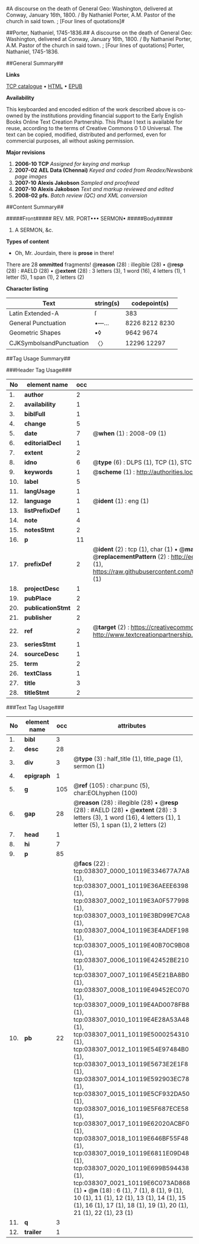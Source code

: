 #A discourse on the death of General Geo: Washington, delivered at Conway, January 16th, 1800. / By Nathaniel Porter, A.M. Pastor of the church in said town. ; [Four lines of quotations]#

##Porter, Nathaniel, 1745-1836.##
A discourse on the death of General Geo: Washington, delivered at Conway, January 16th, 1800. / By Nathaniel Porter, A.M. Pastor of the church in said town. ; [Four lines of quotations]
Porter, Nathaniel, 1745-1836.

##General Summary##

**Links**

[TCP catalogue](http://www.ota.ox.ac.uk/tcp/)  • 
[HTML](http://tei.it.ox.ac.uk/tcp/Texts-HTML/free/N28/N28734.html)  • 
[EPUB](http://tei.it.ox.ac.uk/tcp/Texts-EPUB/free/N28/N28734.epub)

**Availability**

This keyboarded and encoded edition of the
	       work described above is co-owned by the institutions
	       providing financial support to the Early English Books
	       Online Text Creation Partnership. This Phase I text is
	       available for reuse, according to the terms of Creative
	       Commons 0 1.0 Universal. The text can be copied,
	       modified, distributed and performed, even for
	       commercial purposes, all without asking permission.

**Major revisions**

1. __2006-10__ __TCP__ *Assigned for keying and markup*
1. __2007-02__ __AEL Data (Chennai)__ *Keyed and coded from Readex/Newsbank page images*
1. __2007-10__ __Alexis Jakobson__ *Sampled and proofread*
1. __2007-10__ __Alexis Jakobson__ *Text and markup reviewed and edited*
1. __2008-02__ __pfs.__ *Batch review (QC) and XML conversion*

##Content Summary##

#####Front#####
REV. MR. PORT••• SERMON▪
#####Body#####

1. A SERMON, &c.

**Types of content**

  * Oh, Mr. Jourdain, there is **prose** in there!

There are 28 **ommitted** fragments! 
 @__reason__ (28) : illegible (28)  •  @__resp__ (28) : #AELD (28)  •  @__extent__ (28) : 3 letters (3), 1 word (16), 4 letters (1), 1 letter (5), 1 span (1), 2 letters (2)

**Character listing**


|Text|string(s)|codepoint(s)|
|---|---|---|
|Latin Extended-A|ſ|383|
|General Punctuation|•—…|8226 8212 8230|
|Geometric Shapes|▪◊|9642 9674|
|CJKSymbolsandPunctuation|〈〉|12296 12297|

##Tag Usage Summary##

###Header Tag Usage###

|No|element name|occ|attributes|
|---|---|---|---|
|1.|__author__|2||
|2.|__availability__|1||
|3.|__biblFull__|1||
|4.|__change__|5||
|5.|__date__|7| @__when__ (1) : 2008-09 (1)|
|6.|__editorialDecl__|1||
|7.|__extent__|2||
|8.|__idno__|6| @__type__ (6) : DLPS (1), TCP (1), STC (1), NOTIS (1), IMAGE-SET (1), EVANS-CITATION (1)|
|9.|__keywords__|1| @__scheme__ (1) : http://authorities.loc.gov/ (1)|
|10.|__label__|5||
|11.|__langUsage__|1||
|12.|__language__|1| @__ident__ (1) : eng (1)|
|13.|__listPrefixDef__|1||
|14.|__note__|4||
|15.|__notesStmt__|2||
|16.|__p__|11||
|17.|__prefixDef__|2| @__ident__ (2) : tcp (1), char (1)  •  @__matchPattern__ (2) : ([0-9\-]+):([0-9IVX]+) (1), (.+) (1)  •  @__replacementPattern__ (2) : http://eebo.chadwyck.com/downloadtiff?vid=$1&page=$2 (1), https://raw.githubusercontent.com/textcreationpartnership/Texts/master/tcpchars.xml#$1 (1)|
|18.|__projectDesc__|1||
|19.|__pubPlace__|2||
|20.|__publicationStmt__|2||
|21.|__publisher__|2||
|22.|__ref__|2| @__target__ (2) : https://creativecommons.org/publicdomain/zero/1.0/ (1), http://www.textcreationpartnership.org/docs/. (1)|
|23.|__seriesStmt__|1||
|24.|__sourceDesc__|1||
|25.|__term__|2||
|26.|__textClass__|1||
|27.|__title__|3||
|28.|__titleStmt__|2||


###Text Tag Usage###

|No|element name|occ|attributes|
|---|---|---|---|
|1.|__bibl__|3||
|2.|__desc__|28||
|3.|__div__|3| @__type__ (3) : half_title (1), title_page (1), sermon (1)|
|4.|__epigraph__|1||
|5.|__g__|105| @__ref__ (105) : char:punc (5), char:EOLhyphen (100)|
|6.|__gap__|28| @__reason__ (28) : illegible (28)  •  @__resp__ (28) : #AELD (28)  •  @__extent__ (28) : 3 letters (3), 1 word (16), 4 letters (1), 1 letter (5), 1 span (1), 2 letters (2)|
|7.|__head__|1||
|8.|__hi__|7||
|9.|__p__|85||
|10.|__pb__|22| @__facs__ (22) : tcp:038307_0000_10119E334677A7A8 (1), tcp:038307_0001_10119E36AEEE6398 (1), tcp:038307_0002_10119E3A0F577998 (1), tcp:038307_0003_10119E3BD99E7CA8 (1), tcp:038307_0004_10119E3E4ADEF198 (1), tcp:038307_0005_10119E40B70C9B08 (1), tcp:038307_0006_10119E42452BE210 (1), tcp:038307_0007_10119E45E21BA8B0 (1), tcp:038307_0008_10119E49452EC070 (1), tcp:038307_0009_10119E4AD0078FB8 (1), tcp:038307_0010_10119E4E28A53A48 (1), tcp:038307_0011_10119E5000254310 (1), tcp:038307_0012_10119E54E97484B0 (1), tcp:038307_0013_10119E5673E2E1F8 (1), tcp:038307_0014_10119E592903EC78 (1), tcp:038307_0015_10119E5CF932DA50 (1), tcp:038307_0016_10119E5F687ECE58 (1), tcp:038307_0017_10119E62020ACBF0 (1), tcp:038307_0018_10119E646BF55F48 (1), tcp:038307_0019_10119E6811E09D48 (1), tcp:038307_0020_10119E699B594438 (1), tcp:038307_0021_10119E6C073AD868 (1)  •  @__n__ (18) : 6 (1), 7 (1), 8 (1), 9 (1), 10 (1), 11 (1), 12 (1), 13 (1), 14 (1), 15 (1), 16 (1), 17 (1), 18 (1), 19 (1), 20 (1), 21 (1), 22 (1), 23 (1)|
|11.|__q__|3||
|12.|__trailer__|1||
